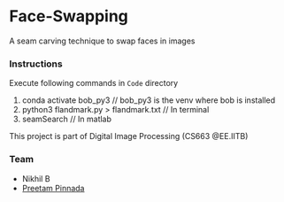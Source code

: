 # Face-Swapping
A seam carving technique to swap faces in images

### Instructions
Execute following commands in `Code` directory
1. conda activate bob_py3					// bob_py3 is the venv where bob is installed
2. python3 flandmark.py > flandmark.txt     // In terminal
3. seamSearch                               // In matlab

This project is part of Digital Image Processing (CS663 @EE.IITB)

### Team
* Nikhil B
* [Preetam Pinnada](https://github.com/preetam25)

